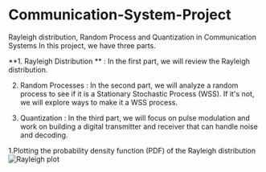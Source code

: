 # Communication-System-Project
Rayleigh distribution, Random Process and Quantization in Communication Systems
 In this project, we have three parts. 

**1. Rayleigh Distribution ** : In the first part, we will review the Rayleigh distribution.

2. Random Processes : In the second part, we will analyze a random process to see if it is a Stationary Stochastic Process (WSS). If it's not, we will explore ways to make it a WSS process.

3. Quantization : In the third part, we will focus on pulse modulation and work on building a digital transmitter and receiver that can handle noise and decoding.

1.Plotting the probability density function (PDF) of the Rayleigh distribution
![Rayleigh plot](Rayleigh./rayleighPDF.png)

